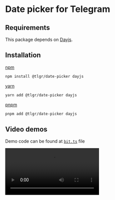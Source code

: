 # Date picker for Telegram

## Requirements

This package depends on [Dayjs](https://day.js.org/).

## Installation

[npm](https://www.npmjs.com/)

``` bash
npm install @tlgr/date-picker dayjs
```

[yarn](https://yarnpkg.com/)

``` bash
yarn add @tlgr/date-picker dayjs
```

[pnpm](https://pnpm.io/)

``` bash
pnpm add @tlgr/date-picker dayjs
```

## Video demos

Demo code can be found at [`bit.ts`](bin.ts) file

![video](./images/base.mov)
